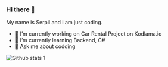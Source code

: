 ### Hi there 👋

My name is Serpil and i am just coding.

- 🔭 I’m currently working on Car Rental Project on Kodlama.io
- 🌱 I’m currently learning Backend, C#
- 💬 Ask me about codding

![Github stats 1](https://github-readme-stats.vercel.app/api?username=Serpil81&show_icons=true&theme=gradient)
